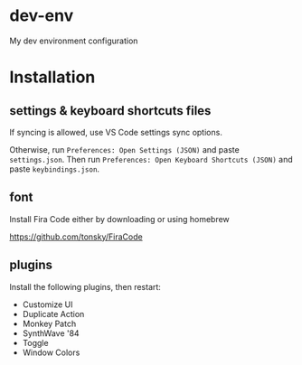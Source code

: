 # dev-env
My dev environment configuration

# Installation

## settings & keyboard shortcuts files

If syncing is allowed, use VS Code settings sync options.

Otherwise, run `Preferences: Open Settings (JSON)` and paste `settings.json`. Then run `Preferences: Open Keyboard Shortcuts (JSON)` and paste `keybindings.json`. 

## font

Install Fira Code either by downloading or using homebrew

https://github.com/tonsky/FiraCode

## plugins

Install the following plugins, then restart:

* Customize UI
* Duplicate Action
* Monkey Patch
* SynthWave '84
* Toggle
* Window Colors
